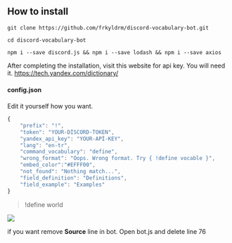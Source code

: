 ## How to install

`git clone https://github.com/frkyldrm/discord-vocabulary-bot.git`

`cd discord-vocabulary-bot`

`npm i --save discord.js && npm i --save lodash && npm i --save axios`

After completing the installation, visit this website for api key. You will need it.  https://tech.yandex.com/dictionary/

#### config.json　
Edit it yourself how you want.
```javascript
{
	"prefix": "!",
	"token": "YOUR-DİSCORD-TOKEN",
	"yandex_api_key": "YOUR-APİ-KEY",
	"lang": "en-tr",
	"command_vocabulary": "define",
	"wrong_format": "Oops. Wrong format. Try { !define vocable }",
	"embed_color":"#EFFF00",
	"not_found": "Nothing match...",
	"field_definition": "Definitions",
	"field_example": "Examples"
}
```
> !define world

![](https://raw.githubusercontent.com/frkyldrm/discord-vocabulary-bot/master/picture.png)

if you want remove **Source** line in bot. Open bot.js and delete line 76

